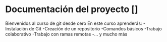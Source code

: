 # Documentación del proyecto []

Bienvenidos al curso de git desde cero
En este curso aprenderás: 
 -Instalación de Git
 -Creación de un repositorio
 -Comandos básicos
 -Trabajo colaborativo
 -Trabajo con ramas remotas
 -... y mucho más